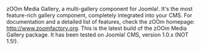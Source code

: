 zOOm Media Gallery, a multi-gallery component for Joomla!. It's the most feature-rich gallery component, completely integrated into your CMS. For documentation and a detailed list of features, check the zOOm homepage: http://www.zoomfactory.org. This is the latest build of the zOOm Media Gallery package. It has been tested on Joomla! CMS, version 1.0.x (NOT 1.5!).